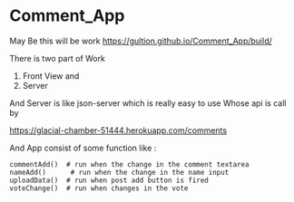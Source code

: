 # Comment_App
May Be this will be work
https://gultion.github.io/Comment_App/build/


There is two part of Work
  1. Front View and 
  2. Server

And Server is like json-server which is really easy to use
Whose api is call by 

https://glacial-chamber-51444.herokuapp.com/comments

And App consist of some function 
like :
``` 
commentAdd()  # run when the change in the comment textarea
nameAdd()      # run when the change in the name input
uploadData()  # run when post add button is fired
voteChange()  # run when changes in the vote
